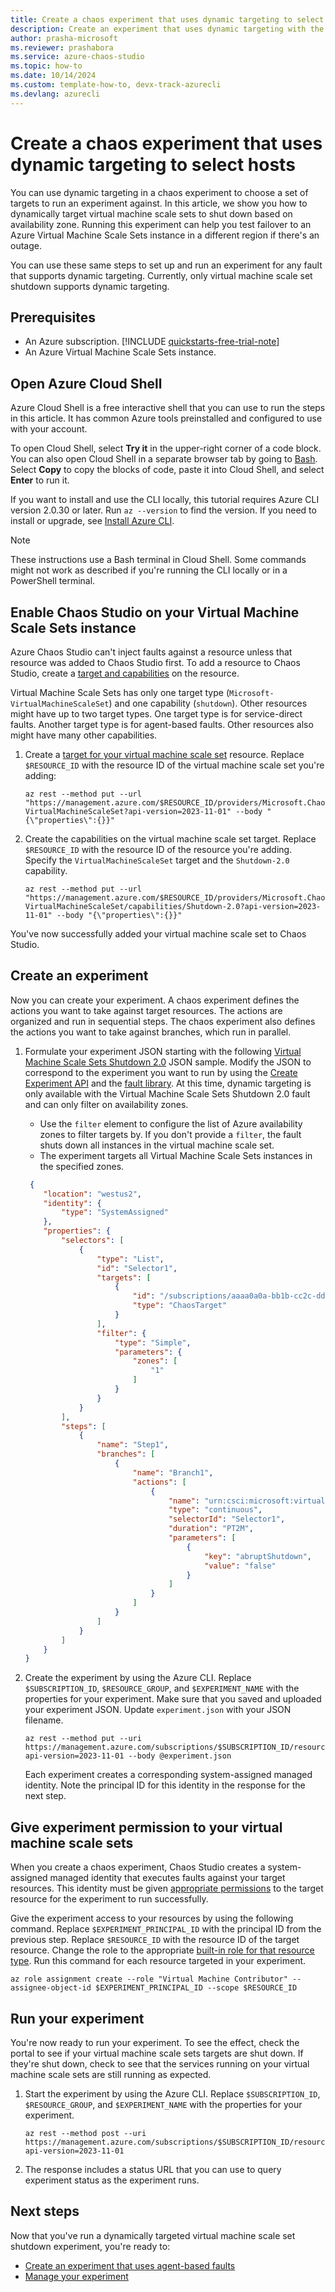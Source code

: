 ```yaml
---
title: Create a chaos experiment that uses dynamic targeting to select hosts
description: Create an experiment that uses dynamic targeting with the Azure CLI.
author: prasha-microsoft
ms.reviewer: prashabora
ms.service: azure-chaos-studio
ms.topic: how-to
ms.date: 10/14/2024
ms.custom: template-how-to, devx-track-azurecli
ms.devlang: azurecli
---
```


# Create a chaos experiment that uses dynamic targeting to select hosts

You can use dynamic targeting in a chaos experiment to choose a set of targets to run an experiment against. In this article, we show you how to dynamically target virtual machine scale sets to shut down based on availability zone. Running this experiment can help you test failover to an Azure Virtual Machine Scale Sets instance in a different region if there's an outage.

You can use these same steps to set up and run an experiment for any fault that supports dynamic targeting. Currently, only virtual machine scale set shutdown supports dynamic targeting.

## Prerequisites

- An Azure subscription. [!INCLUDE [quickstarts-free-trial-note](~/reusable-content/ce-skilling/azure/includes/quickstarts-free-trial-note.md)]
- An Azure Virtual Machine Scale Sets instance.

## Open Azure Cloud Shell

Azure Cloud Shell is a free interactive shell that you can use to run the steps in this article. It has common Azure tools preinstalled and configured to use with your account.

To open Cloud Shell, select **Try it** in the upper-right corner of a code block. You can also open Cloud Shell in a separate browser tab by going to [Bash](https://shell.azure.com/bash). Select **Copy** to copy the blocks of code, paste it into Cloud Shell, and select **Enter** to run it.

If you want to install and use the CLI locally, this tutorial requires Azure CLI version 2.0.30 or later. Run `az --version` to find the version. If you need to install or upgrade, see [Install Azure CLI]( /cli/azure/install-azure-cli).

> [!NOTE]
> These instructions use a Bash terminal in Cloud Shell. Some commands might not work as described if you're running the CLI locally or in a PowerShell terminal.

## Enable Chaos Studio on your Virtual Machine Scale Sets instance

Azure Chaos Studio can't inject faults against a resource unless that resource was added to Chaos Studio first. To add a resource to Chaos Studio, create a [target and capabilities](chaos-studio-targets-capabilities.md) on the resource.

Virtual Machine Scale Sets has only one target type (`Microsoft-VirtualMachineScaleSet`) and one capability (`shutdown`). Other resources might have up to two target types. One target type is for service-direct faults. Another target type is for agent-based faults. Other resources also might have many other capabilities.

1. Create a [target for your virtual machine scale set](chaos-studio-fault-providers.md) resource. Replace `$RESOURCE_ID` with the resource ID of the virtual machine scale set you're adding:

    ```azurecli-interactive  
    az rest --method put --url "https://management.azure.com/$RESOURCE_ID/providers/Microsoft.Chaos/targets/Microsoft-VirtualMachineScaleSet?api-version=2023-11-01" --body "{\"properties\":{}}"
    ```

1. Create the capabilities on the virtual machine scale set target. Replace `$RESOURCE_ID` with the resource ID of the resource you're adding. Specify the `VirtualMachineScaleSet` target and the `Shutdown-2.0` capability.

    ```azurecli-interactive
    az rest --method put --url "https://management.azure.com/$RESOURCE_ID/providers/Microsoft.Chaos/targets/Microsoft-VirtualMachineScaleSet/capabilities/Shutdown-2.0?api-version=2023-11-01" --body "{\"properties\":{}}"
    ```

You've now successfully added your virtual machine scale set to Chaos Studio.

## Create an experiment

Now you can create your experiment. A chaos experiment defines the actions you want to take against target resources. The actions are organized and run in sequential steps. The chaos experiment also defines the actions you want to take against branches, which run in parallel.

1. Formulate your experiment JSON starting with the following [Virtual Machine Scale Sets Shutdown 2.0](chaos-studio-fault-library.md#virtual-machine-scale-set-shutdown-version-20) JSON sample. Modify the JSON to correspond to the experiment you want to run by using the [Create Experiment API](/rest/api/chaosstudio/experiments/create-or-update) and the [fault library](chaos-studio-fault-library.md). At this time, dynamic targeting is only available with the Virtual Machine Scale Sets Shutdown 2.0 fault and can only filter on availability zones.

    - Use the `filter` element to configure the list of Azure availability zones to filter targets by. If you don't provide a `filter`, the fault shuts down all instances in the virtual machine scale set.
    - The experiment targets all Virtual Machine Scale Sets instances in the specified zones.

    ```json
     {
        "location": "westus2",
        "identity": {
            "type": "SystemAssigned"
        },
        "properties": {
            "selectors": [
                {
                    "type": "List",
                    "id": "Selector1",
                    "targets": [
                        {
                            "id": "/subscriptions/aaaa0a0a-bb1b-cc2c-dd3d-eeeeee4e4e4e/resourceGroups/rg-demo/providers/Microsoft.Compute/virtualMachineScaleSets/vmss-demo/providers/Microsoft.Chaos/targets/Microsoft-VirtualMachineScaleSet",
                            "type": "ChaosTarget"
                        }
                    ],
                    "filter": {
                        "type": "Simple",
                        "parameters": {
                            "zones": [
                                "1"
                            ]
                        }
                    }
                }
            ],
            "steps": [
                {
                    "name": "Step1",
                    "branches": [
                        {
                            "name": "Branch1",
                            "actions": [
                                {
                                    "name": "urn:csci:microsoft:virtualMachineScaleSet:shutdown/2.0",
                                    "type": "continuous",
                                    "selectorId": "Selector1",
                                    "duration": "PT2M",
                                    "parameters": [
                                        {
                                            "key": "abruptShutdown",
                                            "value": "false"
                                        }
                                    ]
                                }
                            ]
                        }
                    ]
                }
            ]
        }
    }
    ```
    
1. Create the experiment by using the Azure CLI. Replace `$SUBSCRIPTION_ID`, `$RESOURCE_GROUP`, and `$EXPERIMENT_NAME` with the properties for your experiment. Make sure that you saved and uploaded your experiment JSON. Update `experiment.json` with your JSON filename.

    ```azurecli-interactive
    az rest --method put --uri https://management.azure.com/subscriptions/$SUBSCRIPTION_ID/resourceGroups/$RESOURCE_GROUP/providers/Microsoft.Chaos/experiments/$EXPERIMENT_NAME?api-version=2023-11-01 --body @experiment.json
    ```

    Each experiment creates a corresponding system-assigned managed identity. Note the principal ID for this identity in the response for the next step.

## Give experiment permission to your virtual machine scale sets

When you create a chaos experiment, Chaos Studio creates a system-assigned managed identity that executes faults against your target resources. This identity must be given [appropriate permissions](chaos-studio-fault-providers.md) to the target resource for the experiment to run successfully.

Give the experiment access to your resources by using the following command. Replace `$EXPERIMENT_PRINCIPAL_ID` with the principal ID from the previous step. Replace `$RESOURCE_ID` with the resource ID of the target resource. Change the role to the appropriate [built-in role for that resource type](chaos-studio-fault-providers.md). Run this command for each resource targeted in your experiment.

```azurecli-interactive
az role assignment create --role "Virtual Machine Contributor" --assignee-object-id $EXPERIMENT_PRINCIPAL_ID --scope $RESOURCE_ID
```

## Run your experiment

You're now ready to run your experiment. To see the effect, check the portal to see if your virtual machine scale sets targets are shut down. If they're shut down, check to see that the services running on your virtual machine scale sets are still running as expected.

1. Start the experiment by using the Azure CLI. Replace `$SUBSCRIPTION_ID`, `$RESOURCE_GROUP`, and `$EXPERIMENT_NAME` with the properties for your experiment.

    ```azurecli-interactive
    az rest --method post --uri https://management.azure.com/subscriptions/$SUBSCRIPTION_ID/resourceGroups/$RESOURCE_GROUP/providers/Microsoft.Chaos/experiments/$EXPERIMENT_NAME/start?api-version=2023-11-01
    ```

1. The response includes a status URL that you can use to query experiment status as the experiment runs.

## Next steps
Now that you've run a dynamically targeted virtual machine scale set shutdown experiment, you're ready to:
- [Create an experiment that uses agent-based faults](chaos-studio-tutorial-agent-based-portal.md)
- [Manage your experiment](chaos-studio-run-experiment.md)
